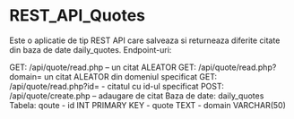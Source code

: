 # REST_API_Quotes

Este o aplicatie de tip REST API care salveaza si returneaza diferite citate din baza de date daily_quotes. Endpoint-uri:

GET: /api/quote/read.php – un citat ALEATOR
GET: /api/quote/read.php?domain= un citat ALEATOR din domeniul specificat
GET: /api/quote/read.php?id= - citatul cu id-ul specificat
POST: /api/quote/create.php – adaugare de citat
Baza de date: daily_quotes Tabela: qoute - id INT PRIMARY KEY - quote TEXT - domain VARCHAR(50)
